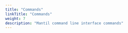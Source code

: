 ```yaml
---
title: "Commands"
linkTitle: "Commands"
weight: 7
description: "Mantil command line interface commands"
---
```

